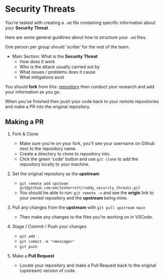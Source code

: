 # Security Threats

You're tasked with creating a `.md` file containing specific information about your **Security Threat**. 

Here are some general guidlines about how to structure your `.md` files. 

One person per group should 'scribe' for the rest of the team.

- Main Section: What is the **Security Threat**
    - How does it work
    - Who is the attack usually carried out by
    - What issues / problems does it cause 
    - What mitigations exist

You should **fork** from this: [repository](https://github.com/emilesherrott/reddy_security_threats) then conduct your research and add your information as you go. 

When you've finished then push your code back to your remote repositories and make a PR into the original repository. 


## Making a PR

1. Fork & Clone
    - Make sure you're on your fork, you'll see your username on Github next to the repository name. 
    - Create a directory to clone to repository into. 
    - Click the green 'code' button and use `git clone` to add the repository locally to your machine. 

2. Set the original repository as the **upstream**
    - `git remote add upsteam git@github.com:emilesherrott/reddy_security_threats.git`
    - You should be able to run: `git remote -v` and see the **origin** link to your owned repository and the **upstream** being mine. 

3. Pull any changes from the **upstream** with `git pull upstream main`
    - Then make any changes to the files you're working on in VSCode. 

4. Stage / Commit / Push your changes
    - `git add .`
    - `git commit -m "<message>"`
    - `git push`

5. Make a **Pull Request** 
    - Locate your repository and make a Pull Request back to the original (upstream) version of code. 
